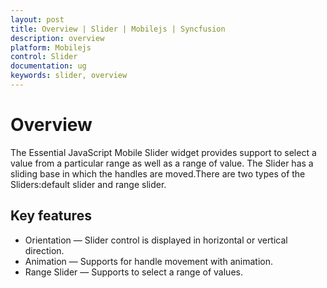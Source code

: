 ```yaml
---
layout: post
title: Overview | Slider | Mobilejs | Syncfusion
description: overview
platform: Mobilejs
control: Slider
documentation: ug
keywords: slider, overview
---
```


# Overview

 The Essential JavaScript Mobile Slider widget provides support to select a value from a particular range as well as a range of value. The Slider has a sliding base in which the handles are moved.There are two types of the Sliders:default slider and range slider.

## Key features

* Orientation — Slider control is displayed in horizontal or vertical direction.
* Animation — Supports for handle movement with animation.
* Range Slider — Supports to select a range of values.




